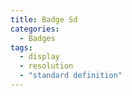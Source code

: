 ```yaml
---
title: Badge Sd
categories:
  - Badges
tags:
  - display
  - resolution
  - "standard definition"
---
```

